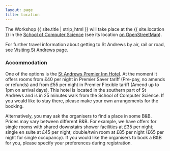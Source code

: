```yaml
---
layout: page
title: Location
---
```


The Workshop {{ site.title | strip_html }} will take place at the {{ site.location }}
in the [School of Computer Science](http://www.cs.st-andrews.ac.uk/) (see its location [on OpenStreetMap](http://www.openstreetmap.org/way/155223867#map=19/56.34030/-2.80871)). 

For further travel information about getting to St Andrews by air, rail or road, see [Visiting St Andrews](http://www.st-andrews.ac.uk/about/visiting/) page.

<h3>Accommodation</h3>

One of the options is the [St Andrews Premier Inn Hotel](http://www.premierinn.com/en/hotel/STALAR/st-andrews).
At the moment it offers rooms from £40 per night in Premier Saver tariff (Pre-pay, no amends or refunds) and from £55 per night in Premier Flexible tariff (Amend up to 1pm on arrival days).
This hotel is located in the southern part of St Andrews and is in 25 minutes walk from the School of Computer Science. If you would like to stay there, please make your own arrangements for the booking.

Alternatively, you may ask the organisers to find a place in some B&B.
Prices may vary between different B&B. For example, we have offers for single rooms with shared downstairs shower facilities at £35 per night;
single en suite at £45 per night; double/twin room at £85 per night (£65 per night for single occupancy).
If you would like the organisers to book a B&B for you, please specify your preferences during registration.

